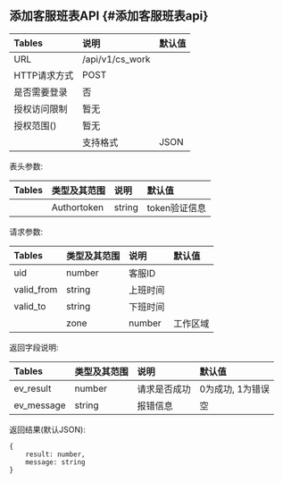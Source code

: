 ## 添加客服班表API {#添加客服班表api}

| Tables | 说明 | 默认值 |
| :--- | :--- | :--- |
| URL | /api/v1/cs\_work |  |
| HTTP请求方式 | POST |  |
| 是否需要登录 | 否 |  |
| 授权访问限制 | 暂无 |  |
| 授权范围\(\) | 暂无 |  |
|  | 支持格式 | JSON |

表头参数:

| Tables | 类型及其范围 | 说明 | 默认值 |
| :--- | :--- | :--- | :--- |
|  | Authortoken | string | token验证信息 |

请求参数:

| Tables | 类型及其范围 | 说明 | 默认值 |
| :--- | :--- | :--- | :--- |
| uid | number | 客服ID |  |
| valid\_from | string | 上班时间 |  |
| valid\_to | string | 下班时间 |  |
|  | zone | number | 工作区域 |

返回字段说明:

| Tables | 类型及其范围 | 说明 | 默认值 |
| :--- | :--- | :--- | :--- |
| ev\_result | number | 请求是否成功 | 0为成功, 1为错误 |
| ev\_message | string | 报错信息 | 空 |

返回结果\(默认JSON\):

```
{
    result: number,
    message: string
}
```



